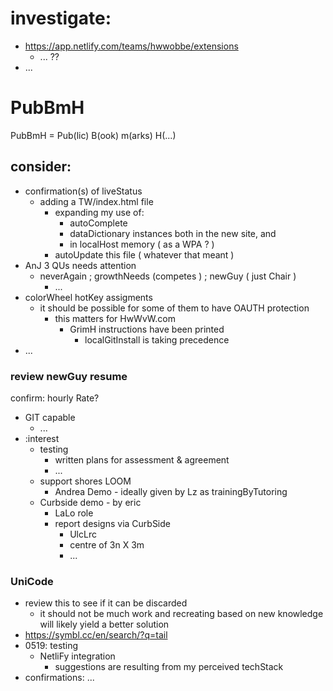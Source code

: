 
# investigate:
- https://app.netlify.com/teams/hwwobbe/extensions
  - ... ??
- ...
 
# PubBmH
PubBmH = Pub(lic)  B(ook) m(arks) H(...)

## consider:
- confirmation(s) of liveStatus
  - adding a TW/index.html file
    - expanding my use of:
      -  autoComplete
      -  dataDictionary instances both in the new site, and
      -  in localHost memory ( as a WPA ? )
    - autoUpdate this file ( whatever that meant )
- AnJ 3 QUs needs attention
  - neverAgain ; growthNeeds (competes ) ; newGuy ( just Chair )
    - ...
- colorWheel hotKey assigments
  - it should be possible for some of them to have OAUTH protection
    - this matters for HwWvW.com
      - GrimH instructions have been printed
        - localGitInstall is taking precedence 
- ...

### review newGuy resume
confirm: hourly Rate?
- GIT capable
  - ...
- :interest
  - testing
    - written plans for assessment & agreement
    - ...
  - support shores
    LOOM
      - Andrea Demo - ideally given by Lz as trainingByTutoring
  - Curbside demo - by eric
    - LaLo role
    - report designs via CurbSide
      - UlcLrc
      - centre of 3n X 3m
      - ...
### UniCode

- review this to see if it can be discarded
  - it should not be much work and recreating based on new knowledge will likely yield a better solution
- https://symbl.cc/en/search/?q=tail
- 0519: testing
  - NetliFy integration
    - suggestions are resulting from my perceived techStack
- confirmations: ...
